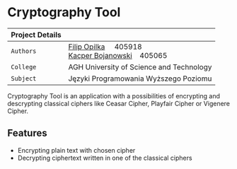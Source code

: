 # **Cryptography Tool**

| Project Details   |      |
| --- | --- | 
| `Authors` | [Filip Opilka](https://github.com/FilipOpilka)&nbsp;&nbsp;&nbsp;&nbsp; 405918 <br/>[Kacper Bojanowski](https://github.com/kcbojanowski)&nbsp;&nbsp;&nbsp; 405065
|`College`| AGH University of Science and Technology
|`Subject`| Języki Programowania Wyższego Poziomu

Cryptography Tool is an application with a possibilities of encrypting and descrypting classical ciphers like 
Ceasar Cipher, Playfair Cipher or Vigenere Cipher. 

## Features

- Encrypting plain text with chosen cipher
- Decrypting ciphertext written in one of the classical ciphers

